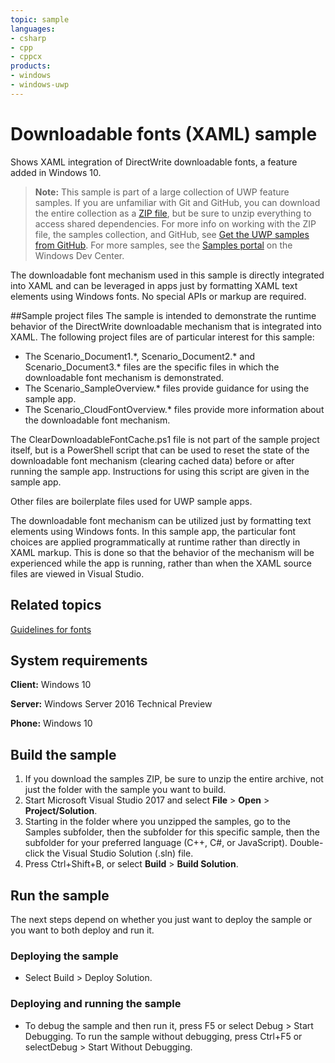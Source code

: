 ```yaml
---
topic: sample
languages:
- csharp
- cpp
- cppcx
products:
- windows
- windows-uwp
---
```


<!---
  category: ControlsLayoutAndText
  samplefwlink: http://go.microsoft.com/fwlink/p/?LinkId=620632
--->

# Downloadable fonts (XAML) sample

Shows XAML integration of DirectWrite downloadable fonts, a feature added in Windows 10.

> **Note:** This sample is part of a large collection of UWP feature samples. 
> If you are unfamiliar with Git and GitHub, you can download the entire collection as a 
> [ZIP file](https://github.com/Microsoft/Windows-universal-samples/archive/master.zip), but be 
> sure to unzip everything to access shared dependencies. For more info on working with the ZIP file, 
> the samples collection, and GitHub, see [Get the UWP samples from GitHub](https://aka.ms/ovu2uq). 
> For more samples, see the [Samples portal](https://aka.ms/winsamples) on the Windows Dev Center. 

The downloadable font mechanism used in this sample is directly integrated into XAML and can be leveraged in apps just by formatting XAML 
text elements using Windows fonts. No special APIs or markup are required.

##Sample project files
The sample is intended to demonstrate the runtime behavior of the DirectWrite downloadable mechanism that is integrated into XAML. 
The following project files are of particular interest for this sample:

* The Scenario\_Document1.\*, Scenario\_Document2.\* and Scenario\_Document3.\* files are the specific files in which the downloadable font mechanism is demonstrated. 
* The Scenario\_SampleOverview.\* files provide guidance for using the sample app.
* The Scenario\_CloudFontOverview.\* files provide more information about the downloadable font mechanism.

The ClearDownloadableFontCache.ps1 file is not part of the sample project itself, but is a PowerShell script that can be used to reset the state of the 
downloadable font mechanism (clearing cached data) before or after running the sample app. Instructions for using this script are given in the sample app.

Other files are boilerplate files used for UWP sample apps.

The downloadable font mechanism can be utilized just by formatting text elements using Windows fonts. In this sample app, the particular font choices are 
applied programmatically at runtime rather than directly in XAML markup. This is done so that the behavior of the mechanism will be experienced while the 
app is running, rather than when the XAML source files are viewed in Visual Studio.

## Related topics

[Guidelines for fonts](https://msdn.microsoft.com/library/windows/apps/hh700394.aspx) 

## System requirements

**Client:** Windows 10

**Server:** Windows Server 2016 Technical Preview

**Phone:** Windows 10

## Build the sample

1. If you download the samples ZIP, be sure to unzip the entire archive, not just the folder with the sample you want to build. 
2. Start Microsoft Visual Studio 2017 and select **File** \> **Open** \> **Project/Solution**.
3. Starting in the folder where you unzipped the samples, go to the Samples subfolder, then the subfolder for this specific sample, then the subfolder for your preferred language (C++, C#, or JavaScript). Double-click the Visual Studio Solution (.sln) file.
4. Press Ctrl+Shift+B, or select **Build** \> **Build Solution**.

## Run the sample

The next steps depend on whether you just want to deploy the sample or you want to both deploy and run it.

### Deploying the sample

- Select Build > Deploy Solution. 

### Deploying and running the sample

- To debug the sample and then run it, press F5 or select Debug >  Start Debugging. To run the sample without debugging, press Ctrl+F5 or selectDebug > Start Without Debugging. 
